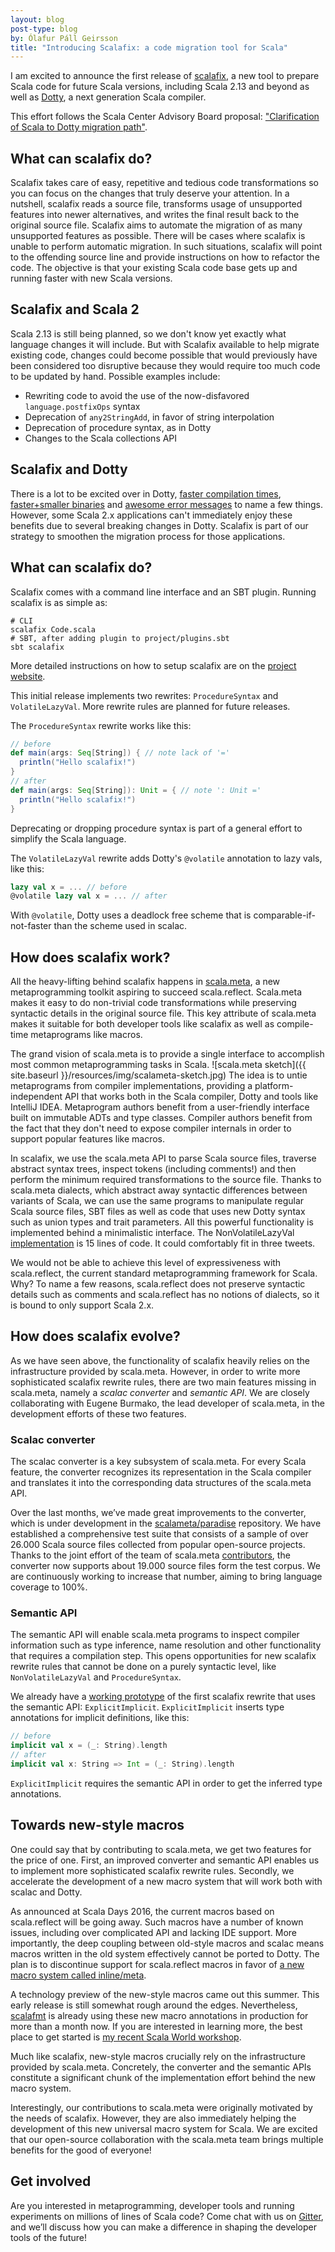 ```yaml
---
layout: blog
post-type: blog
by: Ólafur Páll Geirsson
title: "Introducing Scalafix: a code migration tool for Scala"
---
```


I am excited to announce the first release of
[scalafix](http://scalacenter.github.io/scalafix/), a new tool to
prepare Scala code for future Scala versions, including Scala 2.13
and beyond as well as [Dotty](http://dotty.epfl.ch/), a next
generation Scala compiler.

This effort follows the Scala Center Advisory
Board proposal:
["Clarification of Scala to Dotty migration path"](https://scala.epfl.ch/minutes/2016/06/06/may-9-2016.html#proposal-scp-002-clarification-of-scala-to-dotty-migration-path).

What can scalafix do?
-------------------------

Scalafix takes care of easy, repetitive and tedious code transformations
so you can focus on the changes that truly deserve your attention. In a
nutshell, scalafix reads a source file, transforms usage of unsupported
features into newer alternatives, and writes the final result back to
the original source file. Scalafix aims to automate the migration of as
many unsupported features as possible. There will be cases where
scalafix is unable to perform automatic migration. In such situations,
scalafix will point to the offending source line and provide
instructions on how to refactor the code. The objective is that your
existing Scala code base gets up and running faster with new Scala versions.

Scalafix and Scala 2
------------------------

Scala 2.13 is still being planned, so we don't know yet exactly what
language changes it will include.  But with Scalafix available to help
migrate existing code, changes could become possible that would
previously have been considered too disruptive because they would
require too much code to be updated by hand.  Possible examples include:

* Rewriting code to avoid the use of the now-disfavored
  `language.postfixOps` syntax
* Deprecation of `any2StringAdd`, in favor of string interpolation
* Deprecation of procedure syntax, as in Dotty
* Changes to the Scala collections API

Scalafix and Dotty
------------------------

There is a lot to be excited over in Dotty,
[faster compilation times](http://www.slideshare.net/Odersky/scala-days-nyc-2016),
[faster+smaller binaries](https://d-d.me/talks/scaladays2015/#/) and
[awesome error messages](http://www.scala-lang.org/blog/2016/10/14/dotty-errors.html)
to name a few things. However, some Scala 2.x applications can't
immediately enjoy these benefits due to several breaking changes in
Dotty. Scalafix is part of our strategy to smoothen the migration
process for those applications.

What can scalafix do?
-------------------------

Scalafix comes with a command line interface and an SBT plugin. Running
scalafix is as simple as:

~~~
# CLI
scalafix Code.scala
# SBT, after adding plugin to project/plugins.sbt
sbt scalafix
~~~

More detailed instructions on how to setup scalafix are on the
[project website](http://scalacenter.github.io/scalafix/).

This initial release implements two rewrites: `ProcedureSyntax` and
`VolatileLazyVal`. More rewrite rules are planned for future releases.

The `ProcedureSyntax` rewrite works like this:

~~~scala
// before
def main(args: Seq[String]) { // note lack of '='
  println("Hello scalafix!")
}
// after
def main(args: Seq[String]): Unit = { // note ': Unit ='
  println("Hello scalafix!")
}
~~~

Deprecating or dropping procedure syntax is part of a general effort to
simplify the Scala language.

The `VolatileLazyVal` rewrite adds Dotty's `@volatile` annotation to lazy vals,
like this:

~~~scala
lazy val x = ... // before
@volatile lazy val x = ... // after
~~~

With `@volatile`, Dotty uses a deadlock free scheme that is
comparable-if-not-faster than the scheme used in scalac.

How does scalafix work?
---------------------------

All the heavy-lifting behind scalafix happens in
[scala.meta](http://scalameta.org/), a new metaprogramming toolkit
aspiring to succeed scala.reflect. Scala.meta makes it easy to do
non-trivial code transformations while preserving syntactic details in
the original source file. This key attribute of scala.meta makes it
suitable for both developer tools like scalafix as well as compile-time
metaprograms like macros.

The grand vision of scala.meta is to provide a single interface to
accomplish most common metaprogramming tasks in
Scala.
![scala.meta sketch]({{ site.baseurl }}/resources/img/scalameta-sketch.jpg)
 The idea is to untie metaprograms from compiler implementations, providing a
platform-independent API that works both in the Scala compiler, Dotty
and tools like IntelliJ IDEA. Metaprogram authors benefit from a
user-friendly interface built on immutable ADTs and type classes.
Compiler authors benefit from the fact that they don't need to expose
compiler internals in order to support popular features like macros.

In scalafix, we use the scala.meta API to parse Scala source files,
traverse abstract syntax trees, inspect tokens (including comments!) and
then perform the minimum required transformations to the source file.
Thanks to scala.meta dialects, which abstract away syntactic differences
between variants of Scala, we can use the same programs to manipulate
regular Scala source files, SBT files as well as code that uses new
Dotty syntax such as union types and trait parameters. All this powerful
functionality is implemented behind a minimalistic interface.
The NonVolatileLazyVal
[implementation](https://github.com/scalacenter/scalafix/blob/master/core/src/main/scala/scalafix/rewrite/VolatileLazyVal.scala)
is 15 lines of code. It could comfortably fit in three tweets.

We would not be able to achieve this level of expressiveness with
scala.reflect, the current standard metaprogramming framework for Scala.
Why? To name a few reasons, scala.reflect does not preserve syntactic
details such as comments and scala.reflect has no notions of dialects,
so it is bound to only support Scala 2.x.

How does scalafix evolve?
-----------------------------

As we have seen above, the functionality of scalafix heavily relies on
the infrastructure provided by scala.meta. However, in order to write
more sophisticated scalafix rewrite rules, there are two main features
missing in scala.meta, namely a *scalac converter* and *semantic API*.
We are closely collaborating with Eugene Burmako, the lead developer of
scala.meta, in the development efforts of these two features.

### Scalac converter

The scalac converter is a key subsystem of scala.meta.
For every Scala feature, the converter recognizes its representation in the Scala
compiler and translates it into the corresponding data structures of the
scala.meta API.

Over the last months, we’ve made great improvements to the converter,
which is under development in the [scalameta/paradise](https://github.com/scalameta/paradise) repository.
We have established a comprehensive test suite that consists of a sample of
over 26.000 Scala source files collected from popular open-source
projects. Thanks to the joint effort of the team of scala.meta
[contributors](https://github.com/scalameta/paradise/graphs/contributors),
the converter now supports about 19.000 source files form the test
corpus. We are continuously working to increase that number, aiming to
bring language coverage to 100%.

### Semantic API

The semantic API will enable scala.meta programs to inspect compiler information
such as type inference, name resolution and other functionality that
requires a compilation step. This opens opportunities for new scalafix rewrite
rules that cannot be done on a purely syntactic level,
like `NonVolatileLazyVal` and `ProcedureSyntax`.

We already have a
[working prototype](https://github.com/scalacenter/scalafix/pull/14) 
of the first scalafix rewrite that uses the semantic API: `ExplicitImplicit`.
`ExplicitImplicit` inserts type annotations for implicit definitions, like this:

~~~scala
// before
implicit val x = (_: String).length
// after
implicit val x: String => Int = (_: String).length
~~~
`ExplicitImplicit` requires the semantic API in order to get the inferred type
annotations.

Towards new-style macros
----------------------------

One could say that by contributing to scala.meta, we get two features
for the price of one. First, an improved converter and semantic API
enables us to implement more sophisticated scalafix rewrite rules.
Secondly, we accelerate the development of a new macro system that will
work both with scalac and Dotty.

As announced at Scala Days 2016, the current macros based on
scala.reflect will be going away. Such macros have a number of known
issues, including over complicated API and lacking IDE support. More
importantly, the deep coupling between old-style macros and scalac
means macros written in the old system effectively cannot be
ported to Dotty. The plan is to discontinue support for scala.reflect
macros in favor of [a new macro system called
inline/meta](https://github.com/scala/scala.github.com/pull/567).

A technology preview of the new-style macros came out this summer. This
early release is still somewhat rough around the edges. Nevertheless,
[scalafmt](https://olafurpg.github.io/scalafmt/) is already using
these new macro annotations in production for more than a month now. If you
are interested in learning more, the best place to get started is 
[my recent Scala World workshop](http://olafurpg.github.io/scala.meta-workshop).

Much like scalafix, new-style macros crucially rely on the
infrastructure provided by scala.meta. Concretely, the converter and the
semantic APIs constitute a significant chunk of the implementation
effort behind the new macro system.

Interestingly, our contributions to scala.meta were originally motivated
by the needs of scalafix. However, they are also immediately helping the
development of this new universal macro system for Scala. We are excited
that our open-source collaboration with the scala.meta team brings
multiple benefits for the good of everyone!

Get involved
----------------

Are you interested in metaprogramming, developer tools and running
experiments on millions of lines of Scala code? Come chat with us on
[Gitter][gitter], and we’ll discuss how you can make a difference in shaping the
developer tools of the future!

[gitter]: https://gitter.im/scalacenter/scalafix
